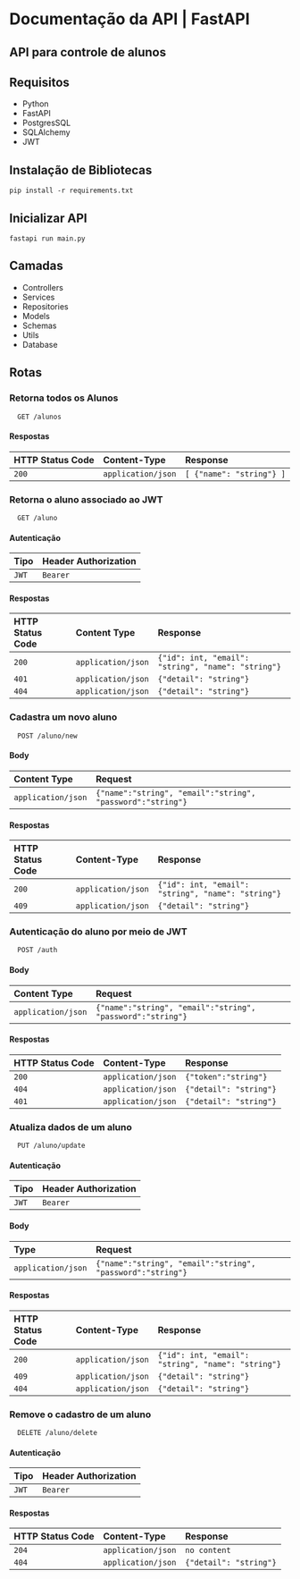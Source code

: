 
# Documentação da API | FastAPI

## API para controle de alunos

## Requisitos

* Python
* FastAPI
* PostgresSQL
* SQLAlchemy
* JWT

## Instalação de Bibliotecas

`pip install -r requirements.txt`

## Inicializar API

`fastapi run main.py`

## Camadas

* Controllers
* Services
* Repositories
* Models
* Schemas
* Utils
* Database

## Rotas

### Retorna todos os Alunos

```http
  GET /alunos
```

#### Respostas

| HTTP Status Code   | Content-Type       | Response                           |
| :---------- | :--------- | :---------------------------------- |
| `200` | `application/json` | `[ {"name": "string"} ]` |

### Retorna o aluno associado ao JWT

```http
  GET /aluno
```

#### Autenticação

| Tipo   | Header Authorization      |
| :---------- | :--------- |
| `JWT` | `Bearer` |

#### Respostas

| HTTP Status Code   | Content Type       | Response                           |
| :---------- | :--------- | :---------------------------------- |
| `200` | `application/json` | `{"id": int, "email": "string", "name": "string"}` |
| `401` | `application/json` | `{"detail": "string"}` |
| `404` | `application/json` | `{"detail": "string"}` |


### Cadastra um novo aluno

```http
  POST /aluno/new
```

#### Body

| Content Type   | Request     |
| :---------- | :--------- |
| `application/json` | `{"name":"string", "email":"string", "password":"string"}` |


#### Respostas

| HTTP Status Code   | Content-Type       | Response                           |
| :---------- | :--------- | :---------------------------------- |
| `200` | `application/json` | `{"id": int, "email": "string", "name": "string"}` |
| `409` | `application/json` | `{"detail": "string"}` |


### Autenticação do aluno por meio de JWT

```http
  POST /auth
```

#### Body

| Content Type   | Request     |
| :---------- | :--------- |
| `application/json` | `{"name":"string", "email":"string", "password":"string"}` |


#### Respostas

| HTTP Status Code   | Content-Type       | Response                           |
| :---------- | :--------- | :---------------------------------- |
| `200` | `application/json` | `{"token":"string"}` |
| `404` | `application/json` | `{"detail": "string"}` |
| `401` | `application/json` | `{"detail": "string"}` |

### Atualiza dados de um aluno

```http
  PUT /aluno/update
```

#### Autenticação

| Tipo   | Header Authorization      |
| :---------- | :--------- |
| `JWT` | `Bearer` |

#### Body

| Type   | Request     |
| :---------- | :--------- |
| `application/json` | `{"name":"string", "email":"string", "password":"string"}` |

#### Respostas

| HTTP Status Code   | Content-Type       | Response                           |
| :---------- | :--------- | :---------------------------------- |
| `200` | `application/json` | `{"id": int, "email": "string", "name": "string"}` |
| `409` | `application/json` | `{"detail": "string"}` |
| `404` | `application/json` | `{"detail": "string"}` |

### Remove o cadastro de um aluno

```http
  DELETE /aluno/delete
```

#### Autenticação

| Tipo   | Header Authorization      |
| :---------- | :--------- |
| `JWT` | `Bearer` |

#### Respostas

| HTTP Status Code   | Content-Type       | Response                           |
| :---------- | :--------- | :---------------------------------- |
| `204` | `application/json` | `no content` |
| `404` | `application/json` | `{"detail": "string"}` |
